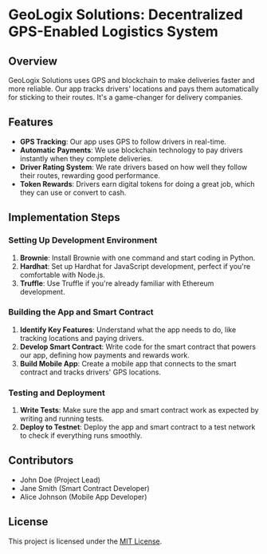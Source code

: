 # GeoLogix Solutions: Decentralized GPS-Enabled Logistics System

## Overview

GeoLogix Solutions uses GPS and blockchain to make deliveries faster and more reliable. Our app tracks drivers' locations and pays them automatically for sticking to their routes. It's a game-changer for delivery companies.

## Features

- **GPS Tracking**: Our app uses GPS to follow drivers in real-time.
- **Automatic Payments**: We use blockchain technology to pay drivers instantly when they complete deliveries.
- **Driver Rating System**: We rate drivers based on how well they follow their routes, rewarding good performance.
- **Token Rewards**: Drivers earn digital tokens for doing a great job, which they can use or convert to cash.

## Implementation Steps

### Setting Up Development Environment

1. **Brownie**: Install Brownie with one command and start coding in Python.
2. **Hardhat**: Set up Hardhat for JavaScript development, perfect if you're comfortable with Node.js.
3. **Truffle**: Use Truffle if you're already familiar with Ethereum development.

### Building the App and Smart Contract

1. **Identify Key Features**: Understand what the app needs to do, like tracking locations and paying drivers.
2. **Develop Smart Contract**: Write code for the smart contract that powers our app, defining how payments and rewards work.
3. **Build Mobile App**: Create a mobile app that connects to the smart contract and tracks drivers' GPS locations.

### Testing and Deployment

1. **Write Tests**: Make sure the app and smart contract work as expected by writing and running tests.
2. **Deploy to Testnet**: Deploy the app and smart contract to a test network to check if everything runs smoothly.

## Contributors

- John Doe (Project Lead)
- Jane Smith (Smart Contract Developer)
- Alice Johnson (Mobile App Developer)

## License

This project is licensed under the [MIT License](LICENSE).
